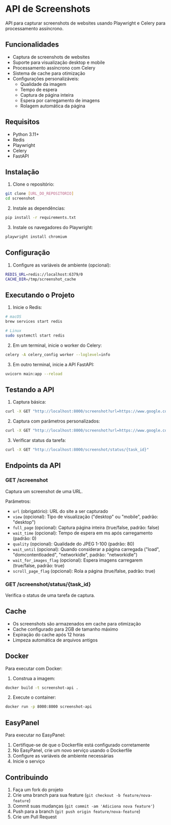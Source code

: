 # API de Screenshots

API para capturar screenshots de websites usando Playwright e Celery para processamento assíncrono.

## Funcionalidades

- Captura de screenshots de websites
- Suporte para visualização desktop e mobile
- Processamento assíncrono com Celery
- Sistema de cache para otimização
- Configurações personalizáveis:
  - Qualidade da imagem
  - Tempo de espera
  - Captura de página inteira
  - Espera por carregamento de imagens
  - Rolagem automática da página

## Requisitos

- Python 3.11+
- Redis
- Playwright
- Celery
- FastAPI

## Instalação

1. Clone o repositório:
```bash
git clone [URL_DO_REPOSITORIO]
cd screenshot
```

2. Instale as dependências:
```bash
pip install -r requirements.txt
```

3. Instale os navegadores do Playwright:
```bash
playwright install chromium
```

## Configuração

1. Configure as variáveis de ambiente (opcional):
```bash
REDIS_URL=redis://localhost:6379/0
CACHE_DIR=/tmp/screenshot_cache
```

## Executando o Projeto

1. Inicie o Redis:
```bash
# macOS
brew services start redis

# Linux
sudo systemctl start redis
```

2. Em um terminal, inicie o worker do Celery:
```bash
celery -A celery_config worker --loglevel=info
```

3. Em outro terminal, inicie a API FastAPI:
```bash
uvicorn main:app --reload
```

## Testando a API

1. Captura básica:
```bash
curl -X GET "http://localhost:8000/screenshot?url=https://www.google.com&view=desktop"
```

2. Captura com parâmetros personalizados:
```bash
curl -X GET "http://localhost:8000/screenshot?url=https://www.google.com&view=desktop&full_page=true&wait_time=2000&quality=90"
```

3. Verificar status da tarefa:
```bash
curl -X GET "http://localhost:8000/screenshot/status/{task_id}"
```

## Endpoints da API

### GET /screenshot
Captura um screenshot de uma URL.

Parâmetros:
- `url` (obrigatório): URL do site a ser capturado
- `view` (opcional): Tipo de visualização ("desktop" ou "mobile", padrão: "desktop")
- `full_page` (opcional): Captura página inteira (true/false, padrão: false)
- `wait_time` (opcional): Tempo de espera em ms após carregamento (padrão: 0)
- `quality` (opcional): Qualidade do JPEG 1-100 (padrão: 80)
- `wait_until` (opcional): Quando considerar a página carregada ("load", "domcontentloaded", "networkidle", padrão: "networkidle")
- `wait_for_images_flag` (opcional): Espera imagens carregarem (true/false, padrão: true)
- `scroll_page_flag` (opcional): Rola a página (true/false, padrão: true)

### GET /screenshot/status/{task_id}
Verifica o status de uma tarefa de captura.

## Cache

- Os screenshots são armazenados em cache para otimização
- Cache configurado para 2GB de tamanho máximo
- Expiração do cache após 12 horas
- Limpeza automática de arquivos antigos

## Docker

Para executar com Docker:

1. Construa a imagem:
```bash
docker build -t screenshot-api .
```

2. Execute o container:
```bash
docker run -p 8000:8000 screenshot-api
```

## EasyPanel

Para executar no EasyPanel:

1. Certifique-se de que o Dockerfile está configurado corretamente
2. No EasyPanel, crie um novo serviço usando o Dockerfile
3. Configure as variáveis de ambiente necessárias
4. Inicie o serviço

## Contribuindo

1. Faça um fork do projeto
2. Crie uma branch para sua feature (`git checkout -b feature/nova-feature`)
3. Commit suas mudanças (`git commit -am 'Adiciona nova feature'`)
4. Push para a branch (`git push origin feature/nova-feature`)
5. Crie um Pull Request 